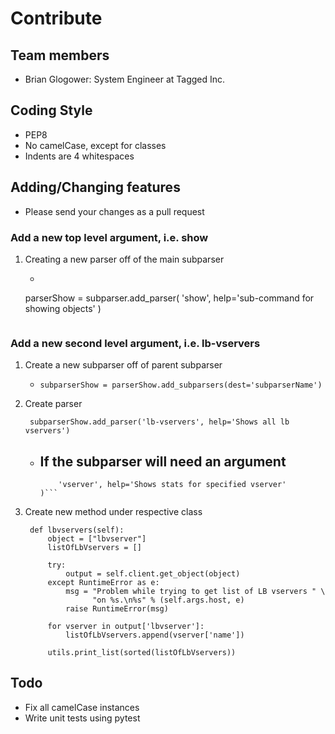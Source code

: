 # Contribute

## Team members
* Brian Glogower: System Engineer at Tagged Inc.

## Coding Style
* PEP8
* No camelCase, except for classes
* Indents are 4 whitespaces

## Adding/Changing features
* Please send your changes as a pull request

### Add a new top level argument, i.e. show
1. Creating a new parser off of the main subparser
    * ```
    parserShow = subparser.add_parser(
        'show', help='sub-command for showing objects'
    )
    ```

### Add a new second level argument, i.e. lb-vservers
1. Create a new subparser off of parent subparser
    * `subparserShow = parserShow.add_subparsers(dest='subparserName')`
1. Create parser

        subparserShow.add_parser('lb-vservers', help='Shows all lb vservers')

    * If the subparser will need an argument
        -  
        ```parserShowLbVserver.add_argument(
            'vserver', help='Shows stats for specified vserver'
        )```

1. Create new method under respective class

        def lbvservers(self):
            object = ["lbvserver"]
            listOfLbVservers = []

            try:
                output = self.client.get_object(object)
            except RuntimeError as e:
                msg = "Problem while trying to get list of LB vservers " \
                      "on %s.\n%s" % (self.args.host, e)
                raise RuntimeError(msg)

            for vserver in output['lbvserver']:
                listOfLbVservers.append(vserver['name'])

            utils.print_list(sorted(listOfLbVservers))

## Todo
* Fix all camelCase instances
* Write unit tests using pytest
